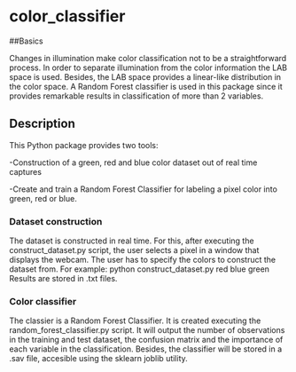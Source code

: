 # color_classifier 

##Basics

Changes in illumination make color classification not to be a straightforward process. In order to separate illumination from the color information the LAB space is used. Besides, the LAB space provides a linear-like distribution in the color space.
A Random Forest classifier is used in this package since it provides remarkable results in classification of more than 2 variables.

## Description
This Python package provides two tools:

-Construction of a green, red and blue color dataset out of real time captures

-Create and train a Random Forest Classifier for labeling a pixel color into green, red or blue.

### Dataset construction

The dataset is constructed in real time. For this, after executing the construct_dataset.py script, the user selects a pixel in a window that displays the webcam. 
The user has to specify the colors to construct the dataset from. For example:
python construct_dataset.py red blue green
Results are stored in .txt files.

### Color classifier

The classier is a Random Forest Classifier. It is created executing the random_forest_classifier.py script.
It will output the number of observations in the training and test dataset, the confusion matrix and the importance of each variable in the classification. Besides, the classifier will be stored in a .sav file, accesible using the sklearn joblib utility.

